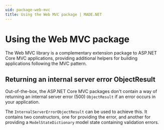 ```yaml
---
uid: package-web-mvc
title: Using the Web MVC package | MADE.NET
---
```


# Using the Web MVC package

The Web MVC library is a complementary extension package to ASP.NET Core MVC applications, providing additional helpers for building applications following the MVC pattern.

## Returning an internal server error ObjectResult

Out-of-the-box, the ASP.NET Core MVC packages don't contain a way of returning an internal server error (500) `ObjectResult` if an error occurs in your application.

The `InternalServerErrorObjectResult` can be used to achieve this. It contains two constructors, one for providing the error, and another for providing a `ModelStateDictionary` model state containing validation errors. 
